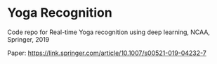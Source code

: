 # Yoga Recognition
Code repo for Real-time Yoga recognition using deep learning, NCAA, Springer, 2019

Paper: https://link.springer.com/article/10.1007/s00521-019-04232-7
